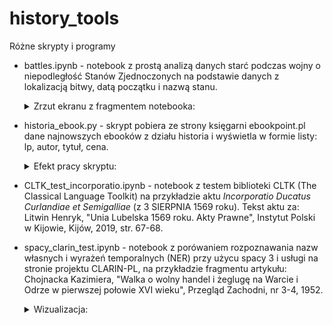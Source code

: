 # history_tools
Różne skrypty i programy

- battles.ipynb - notebook z prostą analizą danych starć podczas wojny o niepodległość
  Stanów Zjednoczonych na podstawie danych z lokalizacją bitwy, datą początku i nazwą stanu.
  <details>
  <summary>Zrzut ekranu z fragmentem notebooka:</summary>
  
  <p>
  <img src="https://github.com/pjaskulski/history_tools/blob/main/battles.png" alt="zrzut ekranu z fragmentem notebooka" style="max-width:100%;">
  </p>
  </details>
  
- historia_ebook.py - skrypt pobiera ze strony księgarni ebookpoint.pl dane najnowszych
  ebooków z działu historia i wyświetla w formie listy: lp, autor, tytuł, cena.

  <details>
  <summary>Efekt pracy skryptu:</summary>
  
  <p>
  <img src="https://github.com/pjaskulski/history_tools/blob/main/books.png" alt="zrzut ekranu konsoli z efektem działania skryptu" style="max-width:100%;">
  </p>
  </details>

- CLTK_test_incorporatio.ipynb - notebook z testem biblioteki CLTK (The Classical Language
  Toolkit) na przykładzie aktu *Incorporatio Ducatus Curlandiae et Semigalliae* (z 3 SIERPNIA 1569 roku). Tekst aktu za: Litwin Henryk, "Unia Lubelska 1569 roku. Akty Prawne", Instytut Polski w Kijowie, Kijów, 2019, str. 67-68.

- spacy_clarin_test.ipynb - notebook z porówaniem rozpoznawania nazw własnych i wyrażeń temporalnych (NER)
  przy użycu spacy 3 i usługi na stronie projektu CLARIN-PL, na przykładzie fragmentu artykułu: Chojnacka Kazimiera, "Walka o wolny handel i żeglugę na Warcie i Odrze w pierwszej połowie XVI wieku", Przegląd Zachodni, nr 3-4, 1952.   

  <details>
  <summary>Wizualizacja:</summary>
  
  <p>
  <img src="https://github.com/pjaskulski/history_tools/blob/main/spacy_ner.png" alt="" style="max-width:100%;">
  <img src="https://github.com/pjaskulski/history_tools/blob/main/clarin_pl_ner_grupa_modeli.png" alt="" style="max-width:100%;">

  </p>
  </details>
